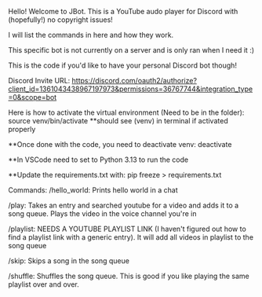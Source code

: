 Hello! Welcome to JBot. This is a YouTube audo player for Discord with (hopefully!) no copyright issues!

I will list the commands in here and how they work.

This specific bot is not currently on a server and is only ran when I need it :)

This is the code if you'd like to have your personal Discord bot though!

Discord Invite URL:
https://discord.com/oauth2/authorize?client_id=1361043438967197973&permissions=36767744&integration_type=0&scope=bot


Here is how to activate the virtual environment (Need to be in the folder):
source venv/bin/activate
**should see (venv) in terminal if activated properly

**Once done with the code, you need to deactivate venv:
deactivate

**In VSCode need to set to Python 3.13 to run the code

**Update the requirements.txt with:
pip freeze > requirements.txt


Commands:
/hello_world: Prints hello world in a chat

/play: Takes an entry and searched youtube for a video and adds it to a song queue. Plays the video in the voice channel you're in

/playlist: NEEDS A YOUTUBE PLAYLIST LINK (I haven't figured out how to find a playlist link with a generic entry). It will add all videos in playlist to the song queue

/skip: Skips a song in the song queue

/shuffle: Shuffles the song queue. This is good if you like playing the same playlist over and over.
